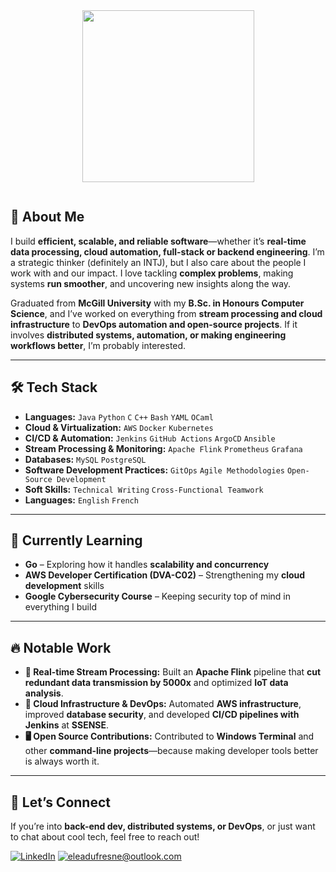 <div id="header" align="center">
  <img src="https://media.giphy.com/media/v1.Y2lkPTc5MGI3NjExZWtmNzBoM3N3MzZ3YmJxYWlsOXkyaHdvdXNjZHdrZThjeDluYzZkciZlcD12MV9pbnRlcm5hbF9naWZfYnlfaWQmY3Q9cw/3kPDmoWdBpQPNhCnUG/giphy.gif" width="275"/>
</div>
<p align="center"><img src="https://komarev.com/ghpvc/?username=eleadufresne&style=flat-square&color=blue" alt=""></p>

## 👋 About Me  

I build **efficient, scalable, and reliable software**—whether it’s **real-time data processing, cloud automation, full-stack or backend engineering**. I’m a strategic thinker (definitely an INTJ), but I also care about the people I work with and our impact. I love tackling **complex problems**, making systems **run smoother**, and uncovering new insights along the way.

Graduated from **McGill University** with my **B.Sc. in Honours Computer Science**, and I’ve worked on everything from **stream processing and cloud infrastructure** to **DevOps automation and open-source projects**. If it involves **distributed systems, automation, or making engineering workflows better**, I’m probably interested.  

---

## 🛠 Tech Stack  

- **Languages:** `Java` `Python` `C` `C++` `Bash` `YAML` `OCaml`  
- **Cloud & Virtualization:** `AWS` `Docker` `Kubernetes`  
- **CI/CD & Automation:** `Jenkins` `GitHub Actions` `ArgoCD` `Ansible`  
- **Stream Processing & Monitoring:** `Apache Flink` `Prometheus` `Grafana`  
- **Databases:** `MySQL` `PostgreSQL`  
- **Software Development Practices:** `GitOps` `Agile Methodologies` `Open-Source Development`  
- **Soft Skills:** `Technical Writing` `Cross-Functional Teamwork`  
- **Languages:** `English` `French`  

---

## 🌱 Currently Learning  

- **Go** – Exploring how it handles **scalability and concurrency**  
- **AWS Developer Certification (DVA-C02)** – Strengthening my **cloud development** skills  
- **Google Cybersecurity Course** – Keeping security top of mind in everything I build  

---

## 🔥 Notable Work  

- **📡 Real-time Stream Processing:** Built an **Apache Flink** pipeline that **cut redundant data transmission by 5000x** and optimized **IoT data analysis**.  
- **💾 Cloud Infrastructure & DevOps:** Automated **AWS infrastructure**, improved **database security**, and developed **CI/CD pipelines with Jenkins** at **SSENSE**.  
- **🖥️ Open Source Contributions:** Contributed to **Windows Terminal** and other **command-line projects**—because making developer tools better is always worth it.  

---

## 🤝 Let’s Connect  

If you’re into **back-end dev, distributed systems, or DevOps**, or just want to chat about cool tech, feel free to reach out!  

<a href="https://www.linkedin.com/in/eleadufresne/">![LinkedIn](https://img.shields.io/badge/LinkedIn-0077B5?style=for-the-badge&logo=linkedin&logoColor=white)</a>
<a href="mailto:eleadufresne@outlook.com">![eleadufresne@outlook.com](https://img.shields.io/badge/email-D14836?style=for-the-badge&logo=maildotru&logoColor=white)</a> 
